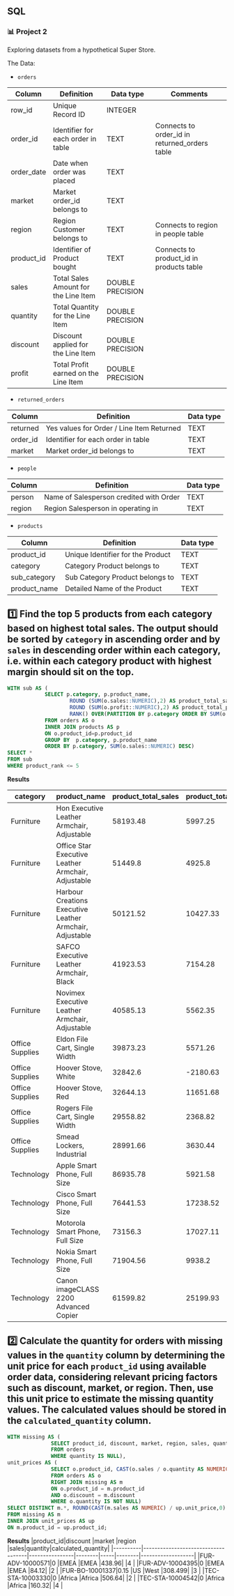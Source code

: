 ## SQL
### :bar_chart: Project 2

Exploring datasets from a hypothetical Super Store.

The Data:

- `orders`

|Column    |Definition                          |Data type       |Comments                                     |
|----------|------------------------------------|----------------|---------------------------------------------|
|row_id    |Unique Record ID                    |INTEGER         |                                             |
|order_id  |Identifier for each order in table  |TEXT            |Connects to order_id in returned_orders table|
|order_date|Date when order was placed          |TEXT            |                                             |
|market    |Market order_id belongs to          |TEXT            |                                             |
|region    |Region Customer belongs to          |TEXT            |Connects to region in people table           |
|product_id|Identifier of Product bought        |TEXT            |Connects to product_id in products table     |
|sales     |Total Sales Amount for the Line Item|DOUBLE PRECISION|                                             |
|quantity  |Total Quantity for the Line Item    |DOUBLE PRECISION|                                             |
|discount  |Discount applied for the Line Item  |DOUBLE PRECISION|                                             |
|profit    |Total Profit earned on the Line Item|DOUBLE PRECISION|                                             |

- `returned_orders`

|Column    |Definition                          |Data type       |
|----------|------------------------------------|----------------|
|returned  |Yes values for Order / Line Item Returned|TEXT            |
|order_id  |Identifier for each order in table  |TEXT            |
|market    |Market order_id belongs to          |TEXT            |

- `people`

|Column    |Definition                          |Data type       |
|----------|------------------------------------|----------------|
|person    |Name of Salesperson credited with Order|TEXT            |
|region    |Region Salesperson in operating in  |TEXT            |

- `products`

|Column    |Definition                          |Data type       |
|----------|------------------------------------|----------------|
|product_id|Unique Identifier for the Product   |TEXT            |
|category  |Category Product belongs to         |TEXT            |
|sub_category|Sub Category Product belongs to     |TEXT            |
|product_name|Detailed Name of the Product        |TEXT            |

## :one: Find the top 5 products from each category based on highest total sales. The output should be sorted by `category` in ascending order and by `sales` in descending order within each category, i.e. within each category product with highest margin should sit on the top.

````sql
WITH sub AS (
            SELECT p.category, p.product_name, 
                    ROUND (SUM(o.sales::NUMERIC),2) AS product_total_sales, 
                    ROUND (SUM(o.profit::NUMERIC),2) AS product_total_profit,
                    RANK() OVER(PARTITION BY p.category ORDER BY SUM(o.sales::NUMERIC) DESC) AS product_rank
            FROM orders AS o
            INNER JOIN products AS p
            ON o.product_id=p.product_id
            GROUP BY  p.category, p.product_name
            ORDER BY p.category, SUM(o.sales::NUMERIC) DESC)
SELECT *
FROM sub
WHERE product_rank <= 5
````

**Results**

|category  |product_name                        |product_total_sales|product_total_profit|product_rank|
|----------|------------------------------------|-------------------|--------------------|------------|
|Furniture |Hon Executive Leather Armchair, Adjustable|58193.48           |5997.25             |1           |
|Furniture |Office Star Executive Leather Armchair, Adjustable|51449.8            |4925.8              |2           |
|Furniture |Harbour Creations Executive Leather Armchair, Adjustable|50121.52           |10427.33            |3           |
|Furniture |SAFCO Executive Leather Armchair, Black|41923.53           |7154.28             |4           |
|Furniture |Novimex Executive Leather Armchair, Adjustable|40585.13           |5562.35             |5           |
|Office Supplies|Eldon File Cart, Single Width       |39873.23           |5571.26             |1           |
|Office Supplies|Hoover Stove, White                 |32842.6            |-2180.63            |2           |
|Office Supplies|Hoover Stove, Red                   |32644.13           |11651.68            |3           |
|Office Supplies|Rogers File Cart, Single Width      |29558.82           |2368.82             |4           |
|Office Supplies|Smead Lockers, Industrial           |28991.66           |3630.44             |5           |
|Technology|Apple Smart Phone, Full Size        |86935.78           |5921.58             |1           |
|Technology|Cisco Smart Phone, Full Size        |76441.53           |17238.52            |2           |
|Technology|Motorola Smart Phone, Full Size     |73156.3            |17027.11            |3           |
|Technology|Nokia Smart Phone, Full Size        |71904.56           |9938.2              |4           |
|Technology|Canon imageCLASS 2200 Advanced Copier|61599.82           |25199.93            |5           |


## :two: Calculate the quantity for orders with missing values in the `quantity` column by determining the unit price for each `product_id` using available order data, considering relevant pricing factors such as discount, market, or region. Then, use this unit price to estimate the missing quantity values. The calculated values should be stored in the `calculated_quantity` column.

````sql
WITH missing AS (
              SELECT product_id, discount, market, region, sales, quantity
              FROM orders 
              WHERE quantity IS NULL), 
unit_prices AS (
              SELECT o.product_id, CAST(o.sales / o.quantity AS NUMERIC) AS unit_price
              FROM orders AS o
              RIGHT JOIN missing AS m 
              ON o.product_id = m.product_id
              AND o.discount = m.discount
              WHERE o.quantity IS NOT NULL)
SELECT DISTINCT m.*, ROUND(CAST(m.sales AS NUMERIC) / up.unit_price,0) AS calculated_quantity
FROM missing AS m
INNER JOIN unit_prices AS up
ON m.product_id = up.product_id;
````
**Results**
|product_id|discount                            |market          |region  |sales|quantity|calculated_quantity|
|----------|------------------------------------|----------------|--------|-----|--------|-------------------|
|FUR-ADV-10000571|0                                   |EMEA            |EMEA    |438.96|        |4                  |
|FUR-ADV-10004395|0                                   |EMEA            |EMEA    |84.12|        |2                  |
|FUR-BO-10001337|0.15                                |US              |West    |308.499|        |3                  |
|TEC-STA-10003330|0                                   |Africa          |Africa  |506.64|        |2                  |
|TEC-STA-10004542|0                                   |Africa          |Africa  |160.32|        |4                  |

